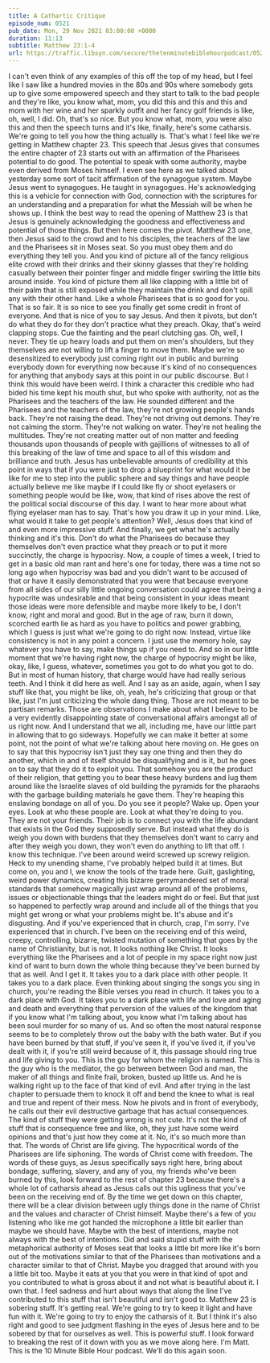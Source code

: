 ```yaml
---
title: A Cathartic Critique
episode_num: 0521
pub_date: Mon, 29 Nov 2021 03:00:00 +0000
duration: 11:13
subtitle: Matthew 23:1-4
url: https://traffic.libsyn.com/secure/thetenminutebiblehourpodcast/0521_-_A_Cathartic_Critique.mp3
---
```


 I can't even think of any examples of this off the top of my head, but I feel like I saw like a hundred movies in the 80s and 90s where somebody gets up to give some empowered speech and they start to talk to the bad people and they're like, you know what, mom, you did this and this and this and mom with her wine and her sparkly outfit and her fancy golf friends is like, oh, well, I did. Oh, that's so nice. But you know what, mom, you were also this and then the speech turns and it's like, finally, here's some catharsis. We're going to tell you how the thing actually is. That's what I feel like we're getting in Matthew chapter 23. This speech that Jesus gives that consumes the entire chapter of 23 starts out with an affirmation of the Pharisees potential to do good. The potential to speak with some authority, maybe even derived from Moses himself. I even see here as we talked about yesterday some sort of tacit affirmation of the synagogue system. Maybe Jesus went to synagogues. He taught in synagogues. He's acknowledging this is a vehicle for connection with God, connection with the scriptures for an understanding and a preparation for what the Messiah will be when he shows up. I think the best way to read the opening of Matthew 23 is that Jesus is genuinely acknowledging the goodness and effectiveness and potential of those things. But then here comes the pivot. Matthew 23 one, then Jesus said to the crowd and to his disciples, the teachers of the law and the Pharisees sit in Moses seat. So you must obey them and do everything they tell you. And you kind of picture all of the fancy religious elite crowd with their drinks and their skinny glasses that they're holding casually between their pointer finger and middle finger swirling the little bits around inside. You kind of picture them all like clapping with a little bit of their palm that is still exposed while they maintain the drink and don't spill any with their other hand. Like a whole Pharisees that is so good for you. That is so fair. It is so nice to see you finally get some credit in front of everyone. And that is nice of you to say Jesus. And then it pivots, but don't do what they do for they don't practice what they preach. Okay, that's weird clapping stops. Cue the fainting and the pearl clutching gas. Oh, well, I never. They tie up heavy loads and put them on men's shoulders, but they themselves are not willing to lift a finger to move them. Maybe we're so desensitized to everybody just coming right out in public and burning everybody down for everything now because it's kind of no consequences for anything that anybody says at this point in our public discourse. But I think this would have been weird. I think a character this credible who had bided his time kept his mouth shut, but who spoke with authority, not as the Pharisees and the teachers of the law. He sounded different and the Pharisees and the teachers of the law, they're not growing people's hands back. They're not raising the dead. They're not driving out demons. They're not calming the storm. They're not walking on water. They're not healing the multitudes. They're not creating matter out of non matter and feeding thousands upon thousands of people with gajillions of witnesses to all of this breaking of the law of time and space to all of this wisdom and brilliance and truth. Jesus has unbelievable amounts of credibility at this point in ways that if you were just to drop a blueprint for what would it be like for me to step into the public sphere and say things and have people actually believe me like maybe if I could like fly or shoot eyelasers or something people would be like, wow, that kind of rises above the rest of the political social discourse of this day. I want to hear more about what flying eyelaser man has to say. That's how you draw it up in your mind. Like, what would it take to get people's attention? Well, Jesus does that kind of and even more impressive stuff. And finally, we get what he's actually thinking and it's this. Don't do what the Pharisees do because they themselves don't even practice what they preach or to put it more succinctly, the charge is hypocrisy. Now, a couple of times a week, I tried to get in a basic old man rant and here's one for today, there was a time not so long ago when hypocrisy was bad and you didn't want to be accused of that or have it easily demonstrated that you were that because everyone from all sides of our silly little ongoing conversation could agree that being a hypocrite was undesirable and that being consistent in your ideas meant those ideas were more defensible and maybe more likely to be, I don't know, right and moral and good. But in the age of raw, burn it down, scorched earth lie as hard as you have to politics and power grabbing, which I guess is just what we're going to do right now. Instead, virtue like consistency is not in any point a concern. I just use the memory hole, say whatever you have to say, make things up if you need to. And so in our little moment that we're having right now, the charge of hypocrisy might be like, okay, like, I guess, whatever, sometimes you got to do what you got to do. But in most of human history, that charge would have had really serious teeth. And I think it did here as well. And I say as an aside, again, when I say stuff like that, you might be like, oh, yeah, he's criticizing that group or that like, just I'm just criticizing the whole dang thing. Those are not meant to be partisan remarks. Those are observations I make about what I believe to be a very evidently disappointing state of conversational affairs amongst all of us right now. And I understand that we all, including me, have our little part in allowing that to go sideways. Hopefully we can make it better at some point, not the point of what we're talking about here moving on. He goes on to say that this hypocrisy isn't just they say one thing and then they do another, which in and of itself should be disqualifying and is it, but he goes on to say that they do it to exploit you. That somehow you are the product of their religion, that getting you to bear these heavy burdens and lug them around like the Israelite slaves of old building the pyramids for the pharaohs with the garbage building materials he gave them. They're heaping this enslaving bondage on all of you. Do you see it people? Wake up. Open your eyes. Look at who these people are. Look at what they're doing to you. They are not your friends. Their job is to connect you with the life abundant that exists in the God they supposedly serve. But instead what they do is weigh you down with burdens that they themselves don't want to carry and after they weigh you down, they won't even do anything to lift that off. I know this technique. I've been around weird screwed up screwy religion. Heck to my unending shame, I've probably helped build it at times. But come on, you and I, we know the tools of the trade here. Guilt, gaslighting, weird power dynamics, creating this bizarre gerrymandered set of moral standards that somehow magically just wrap around all of the problems, issues or objectionable things that the leaders might do or feel. But that just so happened to perfectly wrap around and include all of the things that you might get wrong or what your problems might be. It's abuse and it's disgusting. And if you've experienced that in church, crap, I'm sorry. I've experienced that in church. I've been on the receiving end of this weird, creepy, controlling, bizarre, twisted mutation of something that goes by the name of Christianity, but is not. It looks nothing like Christ. It looks everything like the Pharisees and a lot of people in my space right now just kind of want to burn down the whole thing because they've been burned by that as well. And I get it. It takes you to a dark place with other people. It takes you to a dark place. Even thinking about singing the songs you sing in church, you're reading the Bible verses you read in church. It takes you to a dark place with God. It takes you to a dark place with life and love and aging and death and everything that perversion of the values of the kingdom that if you know what I'm talking about, you know what I'm talking about has been soul murder for so many of us. And so often the most natural response seems to be to completely throw out the baby with the bath water. But if you have been burned by that stuff, if you've seen it, if you've lived it, if you've dealt with it, if you're still weird because of it, this passage should ring true and life giving to you. This is the guy for whom the religion is named. This is the guy who is the mediator, the go between between God and man, the maker of all things and finite frail, broken, busted up little us. And he is walking right up to the face of that kind of evil. And after trying in the last chapter to persuade them to knock it off and bend the knee to what is real and true and repent of their mess. Now he pivots and in front of everybody, he calls out their evil destructive garbage that has actual consequences. The kind of stuff they were getting wrong is not cute. It's not the kind of stuff that is consequence free and like, oh, they just have some weird opinions and that's just how they come at it. No, it's so much more than that. The words of Christ are life giving. The hypocritical words of the Pharisees are life siphoning. The words of Christ come with freedom. The words of these guys, as Jesus specifically says right here, bring about bondage, suffering, slavery, and any of you, my friends who've been burned by this, look forward to the rest of chapter 23 because there's a whole lot of catharsis ahead as Jesus calls out this ugliness that you've been on the receiving end of. By the time we get down on this chapter, there will be a clear division between ugly things done in the name of Christ and the values and character of Christ himself. Maybe there's a few of you listening who like me got handed the microphone a little bit earlier than maybe we should have. Maybe with the best of intentions, maybe not always with the best of intentions. Did and said stupid stuff with the metaphorical authority of Moses seat that looks a little bit more like it's born out of the motivations similar to that of the Pharisees than motivations and a character similar to that of Christ. Maybe you dragged that around with you a little bit too. Maybe it eats at you that you were in that kind of spot and you contributed to what is gross about it and not what is beautiful about it. I own that. I feel sadness and hurt about ways that along the line I've contributed to this stuff that isn't beautiful and isn't good to. Matthew 23 is sobering stuff. It's getting real. We're going to try to keep it light and have fun with it. We're going to try to enjoy the catharsis of it. But I think it's also right and good to see judgment flashing in the eyes of Jesus here and to be sobered by that for ourselves as well. This is powerful stuff. I look forward to breaking the rest of it down with you as we move along here. I'm Matt. This is the 10 Minute Bible Hour podcast. We'll do this again soon.